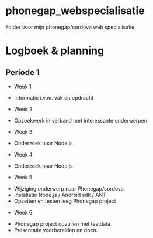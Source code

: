 phonegap_webspecialisatie
=========================

Folder voor mijn phonegap/cordova web specialisatie

Logboek & planning
==================

Periode 1
---------
* Week 1
- Informatie i.v.m. vak en opdracht
* Week 2
- Opzoekwerk in verband met interessante onderwerpen
* Week 3
- Onderzoek naar Node.js
* Week 4
- Onderzoek naar Node.js
* Week 5
- Wijziging onderwerp naar Phonegap/cordova
- Installatie Node.js / Android sdk / ANT
- Opzetten en testen leeg Phonegap project
* Week 6
- Phonegap project opvullen met testdata
- Presentatie voorbereiden en doen.